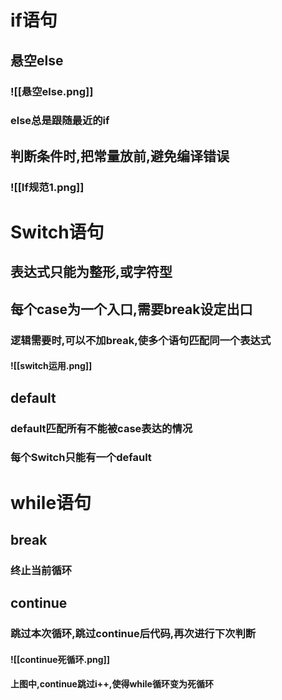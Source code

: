 # if语句
## 悬空else
### ![[悬空else.png]]
### else总是跟随最近的if
## 判断条件时,把常量放前,避免编译错误
### ![[If规范1.png]]
# Switch语句
## 表达式只能为整形,或字符型
## 每个case为一个入口,需要break设定出口
### 逻辑需要时,可以不加break,使多个语句匹配同一个表达式
#### ![[switch运用.png]]
## default
### default匹配所有不能被case表达的情况
### 每个Switch只能有一个default
# while语句
## break
### 终止当前循环
## continue
### 跳过本次循环,跳过continue后代码,再次进行下次判断
#### ![[continue死循环.png]]
#### 上图中,continue跳过i++,使得while循环变为死循环